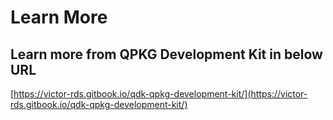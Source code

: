# Learn More

## Learn more from **QPKG Development Kit**  in below URL

[https://victor-rds.gitbook.io/qdk-qpkg-development-kit/](https://victor-rds.gitbook.io/qdk-qpkg-development-kit/)

